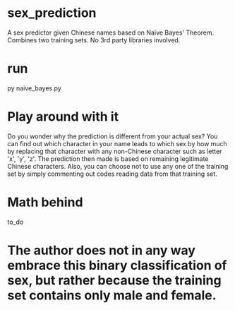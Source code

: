 # sex_prediction
A sex predictor given Chinese names based on Naive Bayes' Theorem. Combines two training sets. No 3rd party libraries involved.

# run
py naive_bayes.py

# Play around with it
Do you wonder why the prediction is different from your actual sex? You can find out which character in your name leads to which sex by how much by replacing that character with any non-Chinese character such as letter 'x', 'y', 'z'. The prediction then made is based on remaining legitimate Chinese characters. Also, you can choose not to use any one of the training set by simply commenting out codes reading data from that training set.

# Math behind
to_do

# The author does not in any way embrace this binary classification of sex, but rather because the training set contains only male and female.